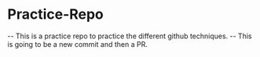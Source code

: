 # Practice-Repo

-- This is a practice repo to practice the different github techniques.
-- This is going to be a new commit and then a PR.
